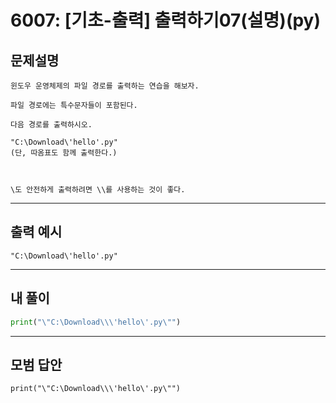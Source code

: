 # 6007: [기초-출력] 출력하기07(설명)(py)
## 문제설명
```
윈도우 운영체제의 파일 경로를 출력하는 연습을 해보자.
 
파일 경로에는 특수문자들이 포함된다.

다음 경로를 출력하시오.

"C:\Download\'hello'.py"
(단, 따옴표도 함께 출력한다.)

 

\도 안전하게 출력하려면 \\를 사용하는 것이 좋다.
```
***
## 출력 예시
~~~
"C:\Download\'hello'.py"
~~~
***
## 내 풀이
```python
print("\"C:\Download\\\'hello\'.py\"")
````
***
## 모범 답안
~~~pyhton
print("\"C:\Download\\\'hello\'.py\"")
~~~